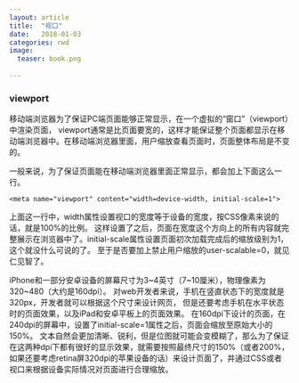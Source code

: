 ```yaml
---
layout: article
title:  "视口"
date:   2018-01-03 
categories: rwd
image:
  teaser: book.png
  
---
```




### viewport


移动端浏览器为了保证PC端页面能够正常显示，在一个虚拟的“窗口”（viewport）中渲染页面，
viewport通常是比页面要宽的，这样才能保证整个页面都显示在移动端浏览器中。在移动端浏览器里面，用户缩放查看页面时，页面整体布局是不变的。

一般来说，为了保证页面能在移动端浏览器里面正常显示，都会加上下面这么一行。

```
<meta name="viewport" content="width=device-width, initial-scale=1">
```

上面这一行中，width属性设置视口的宽度等于设备的宽度，按CSS像素来说的话，就是100%的比例。
这样设置了之后，页面在宽度这个方向上的所有内容就完整展示在浏览器中了。initial-scale属性设置页面初次加载完成后的缩放级别为1，这个就没什么可说的了。
至于是否要加上禁止用户缩放的user-scalable=0，就见仁见智了。

iPhone和一部分安卓设备的屏幕尺寸为3~4英寸（7~10厘米），物理像素为320~480（大约是160dpi）。
对web开发者来说，手机在竖直状态下的宽度就是320px，开发者就可以根据这个尺寸来设计网页，
但是还要考虑手机在水平状态时的页面效果，以及iPad和安卓平板上的页面效果。
<meta name="viewport" content="width=device-width, initial-scale=1">
在160dpi下设计的页面，在240dpi的屏幕中，设置了initial-scale=1属性之后，页面会缩放至原始大小的150%。
文本自然会更加清晰、锐利，但是位图就可能会变模糊了，那么为了保证在这两种dpi下都有很好的显示效果，就需要按照最终尺寸的150%（或者200%，如果还要考虑retina屏320dpi的苹果设备的话）来设计页面了，并通过CSS或者视口来根据设备实际情况对页面进行合理缩放。
